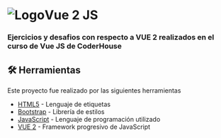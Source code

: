# ![Logo](https://i.postimg.cc/HxqJd0KH/vue3.png)Vue 2 JS

### Ejercicios y desafios con respecto a VUE 2 realizados en el curso de Vue JS de CoderHouse


## 🛠 Herramientas
Este proyecto fue realizado por las siguientes herramientas

* [HTML5](https://lenguajehtml.com/html/) - Lenguaje de etiquetas
* [Bootstrap](https://getbootstrap.com/) - Librería de estilos
* [JavaScript](https://www.javascript.com/) - Lenguaje de programación utilizado
* [VUE 2](https://v2.vuejs.org/v2/guide/computed.html) -  Framework progresivo de JavaScript 



